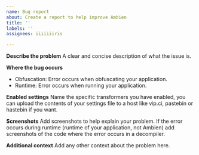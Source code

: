 ```yaml
---
name: Bug report
about: Create a report to help improve Ambien
title: ''
labels: ''
assignees: iiiiiiiris

---
```


**Describe the problem**
A clear and concise description of what the issue is.

**Where the bug occurs**
* Obfuscation: Error occurs when obfuscating your application.
* Runtime: Error occurs when running your application.

**Enabled settings**
Name the specific transformers you have enabled, you can upload the contents of your settings file to a host like vip.ci, pastebin or hastebin if you want.

**Screenshots**
Add screenshots to help explain your problem. If the error occurs during runtime (runtime of your application, not Ambien) add screenshots of the code where the error occurs in a decompiler.

**Additional context**
Add any other context about the problem here.
